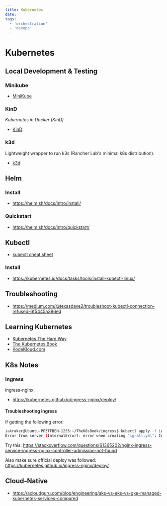 ```yaml
---
title: Kubernetes
date:
tags:
  - 'orchestration'
  - 'devops'
---
```


# Kubernetes

## Local Development & Testing

### Minikube

* [MiniKube](https://minikube.sigs.k8s.io/docs/start/)

### KinD

_Kubernetes in Docker (KinD)_

* [KinD](https://kind.sigs.k8s.io/)

### k3d

Lightweight wrapper to run k3s (Rancher Lab's minimal k8s distribution).

* [k3d](https://k3d.io/v5.4.9/)

## Helm

### Install

* https://helm.sh/docs/intro/install/

### Quickstart

* https://helm.sh/docs/intro/quickstart/

## Kubectl

* [kubectl cheat sheet](https://kubernetes.io/docs/reference/kubectl/cheatsheet/)

### Install

* https://kubernetes.io/docs/tasks/tools/install-kubectl-linux/

## Troubleshooting

* https://medium.com/@texasdave2/troubleshoot-kubectl-connection-refused-6f5445a396ed

## Learning Kubernetes

* [Kubernetes The Hard Way](https://github.com/kelseyhightower/kubernetes-the-hard-way)
* [The Kubernetes Book](https://nigelpoulton.com/books/)
* [KodeKloud.com](https://kodekloud.com/)

## K8s Notes

### Ingress

ingress-nginx:

* https://kubernetes.github.io/ingress-nginx/deploy/

#### Troubleshooting ingress

If getting the following error:

```bash
iakraker@Ubuntu-PF3TFBEH-1255:~/TheK8sBook/ingress$ kubectl apply -f ig-all.yml 
Error from server (InternalError): error when creating "ig-all.yml": Internal error occurred: failed calling webhook "validate.nginx.ingress.kubernetes.io": failed to call webhook: Post "https://ingress-nginx-controller-admission.ingress-nginx.svc:443/networking/v1/ingresses?timeout=10s": no endpoints available for service "ingress-nginx-controller-admission"
```

Try this: https://stackoverflow.com/questions/61365202/nginx-ingress-service-ingress-nginx-controller-admission-not-found

Also make sure official deploy was followed: https://kubernetes.github.io/ingress-nginx/deploy/

## Cloud-Native

* https://acloudguru.com/blog/engineering/aks-vs-eks-vs-gke-managed-kubernetes-services-compared

